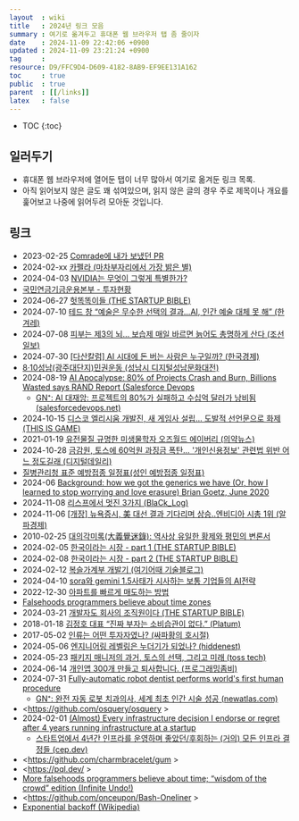 ```yaml
---
layout  : wiki
title   : 2024년 링크 모음
summary : 여기로 옮겨두고 휴대폰 웹 브라우저 탭 좀 줄이자
date    : 2024-11-09 22:42:06 +0900
updated : 2024-11-09 23:21:24 +0900
tag     : 
resource: D9/FFC9D4-D609-4182-8AB9-EF9EE131A162
toc     : true
public  : true
parent  : [[/links]]
latex   : false
---
```

* TOC
{:toc}

## 일러두기

- 휴대폰 웹 브라우저에 열어둔 탭이 너무 많아서 여기로 옮겨둔 링크 목록.
- 아직 읽어보지 않은 글도 꽤 섞여있으며, 읽지 않은 글의 경우 주로 제목이나 개요를 훑어보고 나중에 읽어두려 모아둔 것입니다.

## 링크

- 2023-02-25 [Comrade에 내가 보냈던 PR](https://github.com/beeender/Comrade/pull/33 )
- 2024-02-xx [카펠라 (마차부자리에서 가장 밝은 별)](https://ko.wikipedia.org/wiki/%EC%B9%B4%ED%8E%A0%EB%9D%BC )
- 2024-04-03 [NVIDIA는 무엇이 그렇게 특별한가?](https://brunch.co.kr/@airtight/217 )
- [국민연금기금운용본부 - 투자현황](https://fund.nps.or.kr/jsppage/fund/mcs/mcs_04_02_01.jsp )
- 2024-06-27 [헛똑똑이들 (THE STARTUP BIBLE)](https://www.thestartupbible.com/2024/06/cynics-sound-smart-but-vcs-have-to-be-optimists.html )
- 2024-07-10 [테드 창 “예술은 무수한 선택의 결과…AI, 인간 예술 대체 못 해” (한겨레)](https://www.hani.co.kr/arti/economy/it/1147113.html )
- 2024-07-08 [피부는 제3의 뇌… 보습제 매일 바르면 늙어도 총명하게 산다 (조선일보)](https://n.news.naver.com/article/023/0003844972?sid=103 )
- 2024-07-30 [[다산칼럼] AI  시대에 돈 버는 사람은 누구일까? (한국경제)](https://n.news.naver.com/article/015/0005015776?sid=110 )
- [8·10성남(광주대단지)민권운동 (성남시 디지털성남문화대전)](https://www.grandculture.net/seongnam/toc/GC00100269 )
- 2024-08-19 [AI Apocalypse: 80% of Projects Crash and Burn, Billions Wasted says RAND Report (Salesforce Devops](https://salesforcedevops.net/index.php/2024/08/19/ai-apocalypse/ )
    - [GN⁺: AI 대재앙: 프로젝트의 80%가 실패하고 수십억 달러가 낭비됨 (salesforcedevops.net)](https://news.hada.io/topic?id=16519 )
- 2024-10-15 [디스코 엘리시움 개발진, 새 게임사 설립... 도발적 선언문으로 화제 (THIS IS GAME)](https://m.thisisgame.com/webzine/news/nboard/4/?n=198146 )
- 2021-01-19 [유전물질 규명한 미생물학자 오즈월드 에이버리 (의약뉴스)](https://www.newsmp.com/news/articleView.html?idxno=211773 )
- 2024-10-28 [금감원, 토스에 60억원 과징금 폭탄… '개인신용정보' 관련법 위반 어느 정도길래 (디지털데일리)](https://www.ddaily.co.kr/page/view/2024102811070112015 )
- [질병관리청 표준 예방접종 일정표(성인 예방접종 일정표)](https://nip.kdca.go.kr/irhp/infm/goVcntInfo.do?menuLv=1&menuCd=115 )
- 2024-06 [Background: how we got the generics we have (Or, how I learned to stop worrying and love erasure) Brian Goetz, June 2020](https://cr.openjdk.org/~briangoetz/valhalla/erasure.html )
- 2024-11-08 [리스프에서 멋진 3가지 (BlaCk_Log)](https://black7375.tistory.com/98 )
- 2024-11-06 [[개장] 뉴욕증시, 美 대선 결과 기다리며 상승..엔비디아 시총 1위 (알파경제)](https://alphabiz.co.kr/news/view/1065565060835298 )
- 2010-02-25 [대의각미록(大義覺迷錄): 역사상 유일한 황제와 평민의 변론서](https://shanghaicrab.tistory.com/16153076 )
- 2024-02-05 [한국이라는 시장 - part 1 (THE STARTUP BIBLE)](https://www.thestartupbible.com/2024/02/the-greatness-of-the-korean-market-part-1.html )
- 2024-02-08 [한국이라는 시장 - part 2 (THE STARTUP BIBLE)](https://www.thestartupbible.com/2024/02/the-greatness-of-the-korean-market-part-2.html )
- 2024-02-12 [복슬가계부 개발기 (여기어때 기술블로그)](https://techblog.gccompany.co.kr/%EB%82%B4%EA%B0%80-%EA%B0%9C%EB%B0%9C%ED%95%98%EA%B3%A0-%EB%82%B4%EA%B0%80-%EC%93%B4%EB%8B%A4-123461765c63 )
- 2024-04-10 [sora와 gemini 1.5사태가 시사하는 보통 기업들의 AI전략](https://www.yonghosee.com/ai-strategies-must-align-with-data )
- 2022-12-30 [아파트를 빠르게 매도하는 방법](https://brunch.co.kr/@ericlee/227 )
- [Falsehoods programmers believe about time zones](https://www.zainrizvi.io/blog/falsehoods-programmers-believe-about-time-zones/ )
- 2024-03-21 [개발자도 회사의 조직원이다 (THE STARTUP BIBLE)](https://www.thestartupbible.com/2024/03/business-before-technology.html )
- 2018-01-18 [김정호 대표 “진짜 부자는 소비습관이 없다.” (Platum)](https://platum.kr/archives/94541 )
- 2017-05-02 [인류는 어떤 투자자였나? (싸파황의 호시절)](https://m.blog.naver.com/neonparadise/220997024920 )
- 2024-05-06 [엔지니어링 레벨링은 누더기가 되었나? (hiddenest)](https://hiddenest.dev/engineer-leveling )
- 2024-05-23 [패키지 매니저의 과거, 토스의 선택, 그리고 미래 (toss tech)](https://toss.tech/article/lightning-talks-package-manager )
- 2024-06-14 [개인앱 300개 만들고 퇴사합니다. (프로그래밍좀비)](https://soulduse.tistory.com/138 )
- 2024-07-31 [Fully-automatic robot dentist performs world's first human procedure](https://newatlas.com/health-wellbeing/robot-dentist-world-first/ )
    - [GN⁺: 완전 자동 로봇 치과의사, 세계 최초 인간 시술 성공 (newatlas.com)](https://news.hada.io/topic?id=16143 )
- <https://github.com/osquery/osquery >
- 2024-02-01 [(Almost) Every infrastructure decision I endorse or regret after 4 years running infrastructure at a startup](https://cep.dev/posts/every-infrastructure-decision-i-endorse-or-regret-after-4-years-running-infrastructure-at-a-startup/ )
    - [스타트업에서 4년간 인프라를 운영하며 좋았던/후회하는 (거의) 모든 인프라 결정들 (cep.dev)](https://news.hada.io/topic?id=13564 )
- <https://github.com/charmbracelet/gum >
- <https://pql.dev/ >
- [More falsehoods programmers believe about time; “wisdom of the crowd” edition (Infinite Undo!)](https://infiniteundo.com/post/25509354022/more-falsehoods-programmers-believe-about-time )
- <https://github.com/onceupon/Bash-Oneliner >
- [Exponential backoff (Wikipedia)](https://en.wikipedia.org/wiki/Exponential_backoff )
